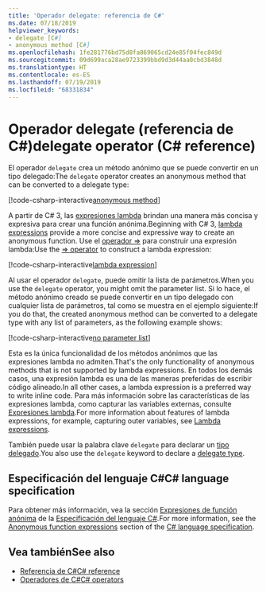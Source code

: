 ```yaml
---
title: 'Operador delegate: referencia de C#'
ms.date: 07/18/2019
helpviewer_keywords:
- delegate [C#]
- anonymous method [C#]
ms.openlocfilehash: 1fe281776bd75d8fa869065cd24e85f04fec849d
ms.sourcegitcommit: 09d699aca28ae9723399bbd9d3d44aa0cbd3848d
ms.translationtype: HT
ms.contentlocale: es-ES
ms.lasthandoff: 07/19/2019
ms.locfileid: "68331834"
---
```

# <a name="delegate-operator-c-reference"></a><span data-ttu-id="27a40-102">Operador delegate (referencia de C#)</span><span class="sxs-lookup"><span data-stu-id="27a40-102">delegate operator (C# reference)</span></span>

<span data-ttu-id="27a40-103">El operador `delegate` crea un método anónimo que se puede convertir en un tipo delegado:</span><span class="sxs-lookup"><span data-stu-id="27a40-103">The `delegate` operator creates an anonymous method that can be converted to a delegate type:</span></span>

[!code-csharp-interactive[anonymous method](~/samples/csharp/language-reference/operators/DelegateOperator.cs#AnonymousMethod)]

<span data-ttu-id="27a40-104">A partir de C# 3, las [expresiones lambda](../../programming-guide/statements-expressions-operators/lambda-expressions.md) brindan una manera más concisa y expresiva para crear una función anónima.</span><span class="sxs-lookup"><span data-stu-id="27a40-104">Beginning with C# 3, [lambda expressions](../../programming-guide/statements-expressions-operators/lambda-expressions.md) provide a more concise and expressive way to create an anonymous function.</span></span> <span data-ttu-id="27a40-105">Use el [operador =>](lambda-operator.md) para construir una expresión lambda:</span><span class="sxs-lookup"><span data-stu-id="27a40-105">Use the [=> operator](lambda-operator.md) to construct a lambda expression:</span></span>

[!code-csharp-interactive[lambda expression](~/samples/csharp/language-reference/operators/DelegateOperator.cs#Lambda)]

<span data-ttu-id="27a40-106">Al usar el operador `delegate`, puede omitir la lista de parámetros.</span><span class="sxs-lookup"><span data-stu-id="27a40-106">When you use the `delegate` operator, you might omit the parameter list.</span></span> <span data-ttu-id="27a40-107">Si lo hace, el método anónimo creado se puede convertir en un tipo delegado con cualquier lista de parámetros, tal como se muestra en el ejemplo siguiente:</span><span class="sxs-lookup"><span data-stu-id="27a40-107">If you do that, the created anonymous method can be converted to a delegate type with any list of  parameters, as the following example shows:</span></span>

[!code-csharp-interactive[no parameter list](~/samples/csharp/language-reference/operators/DelegateOperator.cs#WithoutParameterList)]

<span data-ttu-id="27a40-108">Esta es la única funcionalidad de los métodos anónimos que las expresiones lambda no admiten.</span><span class="sxs-lookup"><span data-stu-id="27a40-108">That's the only functionality of anonymous methods that is not supported by lambda expressions.</span></span> <span data-ttu-id="27a40-109">En todos los demás casos, una expresión lambda es una de las maneras preferidas de escribir código alineado.</span><span class="sxs-lookup"><span data-stu-id="27a40-109">In all other cases, a lambda expression is a preferred way to write inline code.</span></span> <span data-ttu-id="27a40-110">Para más información sobre las características de las expresiones lambda, como capturar las variables externas, consulte [Expresiones lambda](../../programming-guide/statements-expressions-operators/lambda-expressions.md).</span><span class="sxs-lookup"><span data-stu-id="27a40-110">For more information about features of lambda expressions, for example, capturing outer variables, see [Lambda expressions](../../programming-guide/statements-expressions-operators/lambda-expressions.md).</span></span>

<span data-ttu-id="27a40-111">También puede usar la palabra clave `delegate` para declarar un [tipo delegado](../builtin-types/reference-types.md#the-delegate-type).</span><span class="sxs-lookup"><span data-stu-id="27a40-111">You also use the `delegate` keyword to declare a [delegate type](../builtin-types/reference-types.md#the-delegate-type).</span></span>

## <a name="c-language-specification"></a><span data-ttu-id="27a40-112">Especificación del lenguaje C#</span><span class="sxs-lookup"><span data-stu-id="27a40-112">C# language specification</span></span>

<span data-ttu-id="27a40-113">Para obtener más información, vea la sección [Expresiones de función anónima](~/_csharplang/spec/expressions.md#anonymous-function-expressions) de la [Especificación del lenguaje C#](~/_csharplang/spec/introduction.md).</span><span class="sxs-lookup"><span data-stu-id="27a40-113">For more information, see the [Anonymous function expressions](~/_csharplang/spec/expressions.md#anonymous-function-expressions) section of the [C# language specification](~/_csharplang/spec/introduction.md).</span></span>

## <a name="see-also"></a><span data-ttu-id="27a40-114">Vea también</span><span class="sxs-lookup"><span data-stu-id="27a40-114">See also</span></span>

- [<span data-ttu-id="27a40-115">Referencia de C#</span><span class="sxs-lookup"><span data-stu-id="27a40-115">C# reference</span></span>](../index.md)
- [<span data-ttu-id="27a40-116">Operadores de C#</span><span class="sxs-lookup"><span data-stu-id="27a40-116">C# operators</span></span>](index.md)
